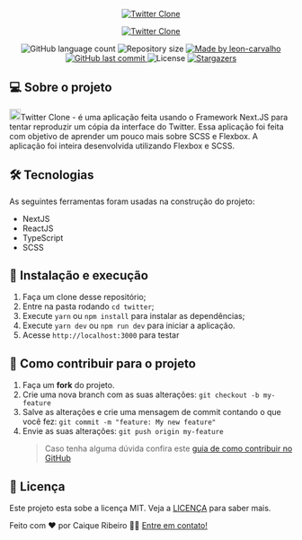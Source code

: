 <p align="center">
  <a href="https://twitter-uranus.now.sh/" target="_blank">
    <img alt="Twitter Clone" src="https://media.giphy.com/media/yzjdfpbve5FWKU093c/giphy.gif">
  </a>
</p>

<p align="center">
  <a href="https://twitter-uranus.now.sh/" target="_blank">
    <img alt="Twitter Clone" src="https://svgshare.com/i/MKt.svg">
  </a>
</p>

<p align="center">
  <img alt="GitHub language count" src="https://img.shields.io/github/languages/count/caiquer/twitter?color=%2304D361">

  <img alt="Repository size" src="https://img.shields.io/github/repo-size/CaiqueR/twitter">

  <a href="https://www.linkedin.com/in/caiquer/">
    <img alt="Made by leon-carvalho" src="https://img.shields.io/badge/made%20by-Caique Ribeiro-%2304D361">
  </a>
	
  
  <a href="https://github.com/caiquer/caique-shoes/commits/master">
    <img alt="GitHub last commit" src="https://img.shields.io/github/last-commit/caiquer/twitter">
  </a>

  <img alt="License" src="https://img.shields.io/badge/license-MIT-brightgreen">
   <a href="https://github.com/caiquer/caique-shoes/twitter">
    <img alt="Stargazers" src="https://img.shields.io/github/stars/caiquer/twitter?style=social">
  </a>
</p>

## 💻 Sobre o projeto

<img height="20px" alt="GitHub last commit" src="https://logodownload.org/wp-content/uploads/2014/09/twitter-logo-1.png">Twitter Clone - é uma aplicação feita usando o Framework Next.JS para tentar reproduzir um cópia da interface do Twitter.
Essa aplicação foi feita com objetivo de aprender um pouco mais sobre SCSS e Flexbox.
A aplicação foi inteira desenvolvida utilizando Flexbox e SCSS.

## 🛠 Tecnologias

As seguintes ferramentas foram usadas na construção do projeto:

- NextJS
- ReactJS
- TypeScript
- SCSS

## 🚀 Instalação e execução

1. Faça um clone desse repositório;
2. Entre na pasta rodando `cd twitter`;
3. Execute `yarn` ou `npm install` para instalar as dependências;
4. Execute `yarn dev` ou `npm run dev` para iniciar a aplicação.
5. Acesse `http://localhost:3000` para testar

## 🤔 Como contribuir para o projeto

1. Faça um **fork** do projeto.
2. Crie uma nova branch com as suas alterações: `git checkout -b my-feature`
3. Salve as alterações e crie uma mensagem de commit contando o que você fez: `git commit -m "feature: My new feature"`
4. Envie as suas alterações: `git push origin my-feature`
   > Caso tenha alguma dúvida confira este [guia de como contribuir no GitHub](https://github.com/firstcontributions/first-contributions)

## 📝 Licença

Este projeto esta sobe a licença MIT. Veja a [LICENÇA](https://github.com/CaiqueR/twitter/blob/master/LICENSE) para saber mais.

Feito com ❤️ por Caique Ribeiro 👋🏽 [Entre em contato!](https://www.linkedin.com/in/caiquer/)
